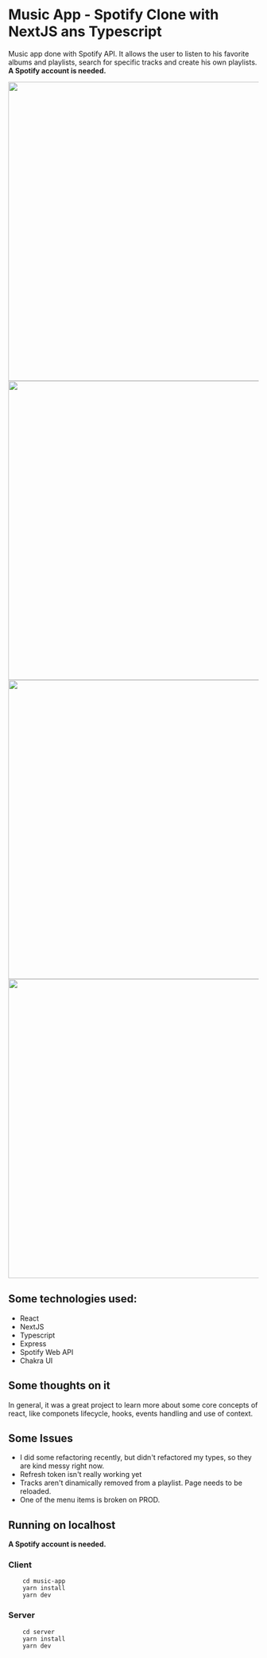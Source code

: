 ﻿# Music App - Spotify Clone with NextJS ans Typescript
Music app done with Spotify API. It allows the user to listen to his favorite albums and playlists, search for specific tracks and create his own playlists. 
**A Spotify account is needed.**

<img src='https://i.gyazo.com/c16d764fa7f05dce0e7fffc2d67c6280.png' width='600px'/>
<img src='https://i.gyazo.com/6001e515a3b5a6b3f73ef3eee18e1e8f.png' width='600px'/>
<img src='https://i.gyazo.com/7672e9c2614761bd9d2615583ae2f1ce.png' width='600px'/>
<img src='https://i.gyazo.com/a291a895de030e16e7938806d6682592.png' width='600px'/>

## Some technologies used:
- React
- NextJS
- Typescript
- Express
- Spotify Web API
- Chakra UI

## Some thoughts on it
In general, it was a great project to learn more about some core concepts of react, like componets lifecycle, hooks, events handling and use of context.
## Some Issues
- I did some refactoring recently, but didn't refactored my types, so they are kind messy right now.
- Refresh token isn't really working yet
- Tracks aren't dinamically removed from a playlist. Page needs to be reloaded.
- One of the menu items is broken on PROD.

## Running on localhost
**A Spotify account is needed.**
### Client
```
    cd music-app
    yarn install
    yarn dev
```

### Server
```
    cd server
    yarn install
    yarn dev
```



